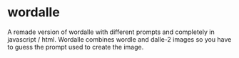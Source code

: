 # wordalle
A remade version of wordalle with different prompts and completely in javascript / html.
Wordalle combines wordle and dalle-2 images so you have to guess the prompt used to create the image.
